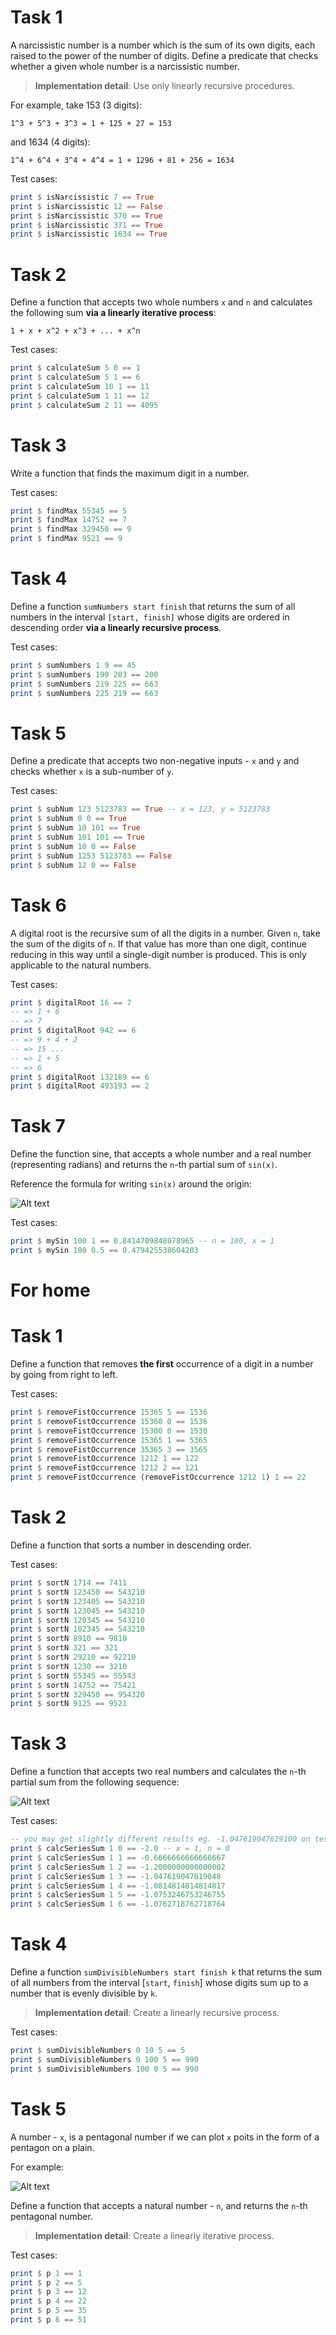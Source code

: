 # Task 1

A narcissistic number is a number which is the sum of its own digits, each raised to the power of the number of digits. Define a predicate that checks whether a given whole number is a narcissistic number.

> **Implementation detail**: Use only linearly recursive procedures.

For example, take 153 (3 digits):

    1^3 + 5^3 + 3^3 = 1 + 125 + 27 = 153

and 1634 (4 digits):

    1^4 + 6^4 + 3^4 + 4^4 = 1 + 1296 + 81 + 256 = 1634

Test cases:

```haskell
print $ isNarcissistic 7 == True
print $ isNarcissistic 12 == False
print $ isNarcissistic 370 == True
print $ isNarcissistic 371 == True
print $ isNarcissistic 1634 == True
```

# Task 2

Define a function that accepts two whole numbers `x` and `n` and calculates the following sum **via a linearly iterative process**:

    1 + x + x^2 + x^3 + ... + x^n

Test cases:

```haskell
print $ calculateSum 5 0 == 1
print $ calculateSum 5 1 == 6
print $ calculateSum 10 1 == 11
print $ calculateSum 1 11 == 12
print $ calculateSum 2 11 == 4095
```

# Task 3

Write a function that finds the maximum digit in a number.

Test cases:

```haskell
print $ findMax 55345 == 5
print $ findMax 14752 == 7
print $ findMax 329450 == 9
print $ findMax 9521 == 9
```

# Task 4

Define a function `sumNumbers start finish` that returns the sum of all numbers in the interval `[start, finish]` whose digits are ordered in descending order **via a linearly recursive process**.

Test cases:

```haskell
print $ sumNumbers 1 9 == 45
print $ sumNumbers 199 203 == 200
print $ sumNumbers 219 225 == 663
print $ sumNumbers 225 219 == 663
```

# Task 5

Define a predicate that accepts two non-negative inputs - `x` and `y` and checks whether `x` is a sub-number of `y`.

Test cases:

```haskell
print $ subNum 123 5123783 == True -- x = 123, y = 5123783
print $ subNum 0 0 == True
print $ subNum 10 101 == True
print $ subNum 101 101 == True
print $ subNum 10 0 == False
print $ subNum 1253 5123783 == False
print $ subNum 12 0 == False
```

# Task 6

A digital root is the recursive sum of all the digits in a number. Given `n`, take the sum of the digits of `n`. If that value has more than one digit, continue reducing in this way until a single-digit number is produced. This is only applicable to the natural numbers.

Test cases:

```haskell
print $ digitalRoot 16 == 7
-- => 1 + 6
-- => 7
print $ digitalRoot 942 == 6
-- => 9 + 4 + 2
-- => 15 ...
-- => 1 + 5
-- => 6
print $ digitalRoot 132189 == 6
print $ digitalRoot 493193 == 2
```

# Task 7

Define the function sine, that accepts a whole number and a real number (representing radians) and returns the `n`-th partial sum of `sin(x)`.

Reference the formula for writing `sin(x)` around the origin:

![Alt text](pictures/Task5.png?raw=true "Task5")

Test cases:

```haskell
print $ mySin 100 1 == 0.8414709848078965 -- n = 100, x = 1
print $ mySin 100 0.5 == 0.479425538604203
```

# For home

# Task 1

Define a function that removes **the first** occurrence of a digit in a number by going from right to left.

Test cases:

```haskell
print $ removeFistOccurrence 15365 5 == 1536
print $ removeFistOccurrence 15360 0 == 1536
print $ removeFistOccurrence 15300 0 == 1530
print $ removeFistOccurrence 15365 1 == 5365
print $ removeFistOccurrence 35365 3 == 3565
print $ removeFistOccurrence 1212 1 == 122
print $ removeFistOccurrence 1212 2 == 121
print $ removeFistOccurrence (removeFistOccurrence 1212 1) 1 == 22
```

# Task 2

Define a function that sorts a number in descending order.

Test cases:

```haskell
print $ sortN 1714 == 7411
print $ sortN 123450 == 543210
print $ sortN 123405 == 543210
print $ sortN 123045 == 543210
print $ sortN 120345 == 543210
print $ sortN 102345 == 543210
print $ sortN 8910 == 9810
print $ sortN 321 == 321
print $ sortN 29210 == 92210
print $ sortN 1230 == 3210
print $ sortN 55345 == 55543
print $ sortN 14752 == 75421
print $ sortN 329450 == 954320
print $ sortN 9125 == 9521
```

# Task 3

Define a function that accepts two real numbers and calculates the `n`-th partial sum from the following sequence:

![Alt text](pictures/sequence.png?raw=true "sequence")

Test cases:

```haskell
-- you may get slightly different results eg. -1.047619047619100 on test 4 <- not a problem
print $ calcSeriesSum 1 0 == -2.0 -- x = 1, n = 0
print $ calcSeriesSum 1 1 == -0.6666666666666667
print $ calcSeriesSum 1 2 == -1.2000000000000002
print $ calcSeriesSum 1 3 == -1.047619047619048
print $ calcSeriesSum 1 4 == -1.0814814814814817
print $ calcSeriesSum 1 5 == -1.0753246753246755
print $ calcSeriesSum 1 6 == -1.0762718762718764
```

# Task 4

Define a function `sumDivisibleNumbers start finish k` that returns the sum of all numbers from the interval [`start`, `finish`] whose digits sum up to a number that is evenly divisible by `k`.

> **Implementation detail**: Create a linearly recursive process.

Test cases:

```haskell
print $ sumDivisibleNumbers 0 10 5 == 5
print $ sumDivisibleNumbers 0 100 5 == 990
print $ sumDivisibleNumbers 100 0 5 == 990
```

# Task 5

A number - `x`, is a pentagonal number if we can plot `x` poits in the form of a pentagon on a plain.

For example:

![Alt text](pictures/pentagon.png?raw=true "pentagon")

Define a function that accepts a natural number - `n`, and returns the `n`-th pentagonal number.

> **Implementation detail**: Create a linearly iterative process.

Test cases:

```haskell
print $ p 1 == 1
print $ p 2 == 5
print $ p 3 == 12
print $ p 4 == 22
print $ p 5 == 35
print $ p 6 == 51
```
